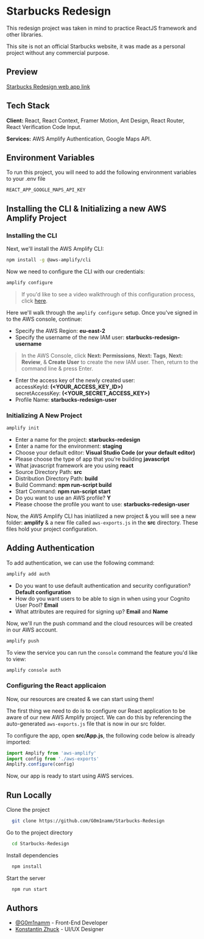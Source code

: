 
# Starbucks Redesign

This redesign project was taken in mind to practice ReactJS framework and other libraries.

This site is not an official Starbucks website, it was made as a personal project without any commercial purpose.


## Preview

[Starbucks Redesign web app link](https://starbucks-redesigned.vercel.app/)


## Tech Stack

**Client:** React, React Context, Framer Motion, Ant Design, React Router, React Verification Code Input.

**Services:** AWS Amplify Authentication, Google Maps API.


## Environment Variables

To run this project, you will need to add the following environment variables to your .env file

`REACT_APP_GOOGLE_MAPS_API_KEY`

## Installing the CLI & Initializing a new AWS Amplify Project

### Installing the CLI

Next, we'll install the AWS Amplify CLI:

```bash
npm install -g @aws-amplify/cli
```

Now we need to configure the CLI with our credentials:

```bash
amplify configure
```

> If you'd like to see a video walkthrough of this configuration process, click [here](https://www.youtube.com/watch?v=fWbM5DLh25U).

Here we'll walk through the `amplify configure` setup. Once you've signed in to the AWS console, continue:
- Specify the AWS Region: __eu-east-2__
- Specify the username of the new IAM user: __starbucks-redesign-username__
> In the AWS Console, click __Next: Permissions__, __Next: Tags__, __Next: Review__, & __Create User__ to create the new IAM user. Then, return to the command line & press Enter.
- Enter the access key of the newly created user:   
  accessKeyId: __(<YOUR_ACCESS_KEY_ID>)__   
  secretAccessKey:  __(<YOUR_SECRET_ACCESS_KEY>)__
- Profile Name: __starbucks-redesign-user__

### Initializing A New Project

```bash
amplify init
```

- Enter a name for the project: __starbucks-redesign__
- Enter a name for the environment: __staging__
- Choose your default editor: __Visual Studio Code (or your default editor)__   
- Please choose the type of app that you're building __javascript__   
- What javascript framework are you using __react__   
- Source Directory Path: __src__   
- Distribution Directory Path: __build__   
- Build Command: __npm run-script build__   
- Start Command: __npm run-script start__   
- Do you want to use an AWS profile? __Y__
- Please choose the profile you want to use: __starbucks-redesign-user__

Now, the AWS Amplify CLI has iniatilized a new project & you will see a new folder: __amplify__ & a new file called `aws-exports.js` in the __src__ directory. These files hold your project configuration.

## Adding Authentication

To add authentication, we can use the following command:

```sh
amplify add auth
```
- Do you want to use default authentication and security configuration?  __Default configuration__
- How do you want users to be able to sign in when using your Cognito User Pool? __Email__
- What attributes are required for signing up? __Email__ and __Name__

Now, we'll run the push command and the cloud resources will be created in our AWS account.

```bash
amplify push
```

To view the service you can run the `console` command the feature you'd like to view:

```bash
amplify console auth
```

### Configuring the React applicaion

Now, our resources are created & we can start using them!

The first thing we need to do is to configure our React application to be aware of our new AWS Amplify project. We can do this by referencing the auto-generated `aws-exports.js` file that is now in our src folder.

To configure the app, open __src/App.js__, the following code below is already imported:

```js
import Amplify from 'aws-amplify'
import config from './aws-exports'
Amplify.configure(config)
```

Now, our app is ready to start using AWS services.

## Run Locally

Clone the project

```bash
  git clone https://github.com/G0m1namm/Starbucks-Redesign
```

Go to the project directory

```bash
  cd Starbucks-Redesign
```

Install dependencies

```bash
  npm install
```

Start the server

```bash
  npm run start
```


## Authors

- [@G0m1namm](https://github.com/G0m1namm) - Front-End Developer
- [Konstantin Zhuck](https://www.behance.net/konstantinzhuck) - UI/UX Designer

